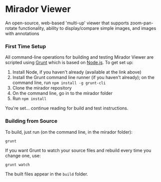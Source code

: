 # Mirador Viewer

An open-source, web-based 'multi-up' viewer that supports zoom-pan-rotate functionality, ability to display/compare simple images, and images with annotations


### First Time Setup

All command-line operations for building and testing Mirador Viewer are scripted using [Grunt](http://gruntjs.com/) which is based on [Node.js](http://nodejs.org/). To get set up:

1. Install Node, if you haven't already (available at the link above)
1. Install the Grunt command line runner (if you haven't already); on the command line, run `npm install -g grunt-cli`
1. Clone the mirador repository
1. On the command line, go in to the mirador folder
1. Run `npm install`

You're set... continue reading for build and test instructions.

### Building from Source

To build, just run (on the command line, in the mirador folder):

    grunt

If you want Grunt to watch your source files and rebuild every time you change one, use:

    grunt watch

The built files appear in the `build` folder.

